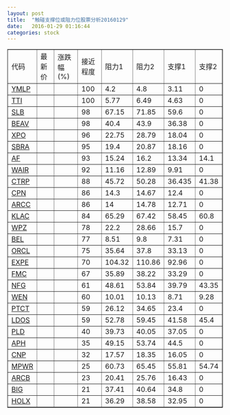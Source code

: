 ```yaml
---
layout: post
title:  "触碰支撑位或阻力位股票分析20160129"
date:   2016-01-29 01:16:44
categories: stock
---
```

<script type="text/javascript">
var stockList = []
stockList.push('gb_ymlp');
stockList.push('gb_tti');
stockList.push('gb_slb');
stockList.push('gb_beav');
stockList.push('gb_xpo');
stockList.push('gb_sbra');
stockList.push('gb_af');
stockList.push('gb_wair');
stockList.push('gb_ctrp');
stockList.push('gb_cpn');
stockList.push('gb_arcc');
stockList.push('gb_klac');
stockList.push('gb_wpz');
stockList.push('gb_bel');
stockList.push('gb_orcl');
stockList.push('gb_expe');
stockList.push('gb_fmc');
stockList.push('gb_nfg');
stockList.push('gb_wen');
stockList.push('gb_ptct');
stockList.push('gb_ldos');
stockList.push('gb_pld');
stockList.push('gb_aph');
stockList.push('gb_cnp');
stockList.push('gb_mpwr');
stockList.push('gb_arcb');
stockList.push('gb_big');
stockList.push('gb_holx');
</script>
<table border="1">
 <tr>
 <td>代码</td>
 <td>最新价</td>
 <td>涨跌幅(%)</td>
 <td>接近程度</td>
 <td>阻力1</td>
 <td>阻力2</td>
 <td>支撑1</td>
 <td>支撑2</td>
</tr>
  <tr id="ymlp" class="red">
  <td><a href="http://stock.finance.sina.com.cn/usstock/quotes/YMLP.html" target="_blank">YMLP</a></td><td></td><td></td><td>100</td><td>4.2</td><td>4.8</td><td>3.11</td><td>0</td></tr>
  <tr id="tti" class="red">
  <td><a href="http://stock.finance.sina.com.cn/usstock/quotes/TTI.html" target="_blank">TTI</a></td><td></td><td></td><td>100</td><td>5.77</td><td>6.49</td><td>4.63</td><td>0</td></tr>
  <tr id="slb" class="red">
  <td><a href="http://stock.finance.sina.com.cn/usstock/quotes/SLB.html" target="_blank">SLB</a></td><td></td><td></td><td>98</td><td>67.15</td><td>71.85</td><td>59.6</td><td>0</td></tr>
  <tr id="beav" class="red">
  <td><a href="http://stock.finance.sina.com.cn/usstock/quotes/BEAV.html" target="_blank">BEAV</a></td><td></td><td></td><td>98</td><td>40.4</td><td>43.9</td><td>36.38</td><td>0</td></tr>
  <tr id="xpo" class="red">
  <td><a href="http://stock.finance.sina.com.cn/usstock/quotes/XPO.html" target="_blank">XPO</a></td><td></td><td></td><td>96</td><td>22.75</td><td>28.79</td><td>18.04</td><td>0</td></tr>
  <tr id="sbra" class="red">
  <td><a href="http://stock.finance.sina.com.cn/usstock/quotes/SBRA.html" target="_blank">SBRA</a></td><td></td><td></td><td>95</td><td>19.4</td><td>20.87</td><td>18.16</td><td>0</td></tr>
  <tr id="af" class="green">
  <td><a href="http://stock.finance.sina.com.cn/usstock/quotes/AF.html" target="_blank">AF</a></td><td></td><td></td><td>93</td><td>15.24</td><td>16.2</td><td>13.34</td><td>14.1</td></tr>
  <tr id="wair" class="red">
  <td><a href="http://stock.finance.sina.com.cn/usstock/quotes/WAIR.html" target="_blank">WAIR</a></td><td></td><td></td><td>92</td><td>11.16</td><td>12.89</td><td>9.91</td><td>0</td></tr>
  <tr id="ctrp" class="green">
  <td><a href="http://stock.finance.sina.com.cn/usstock/quotes/CTRP.html" target="_blank">CTRP</a></td><td></td><td></td><td>88</td><td>45.72</td><td>50.28</td><td>36.435</td><td>41.38</td></tr>
  <tr id="cpn" class="red">
  <td><a href="http://stock.finance.sina.com.cn/usstock/quotes/CPN.html" target="_blank">CPN</a></td><td></td><td></td><td>86</td><td>14.3</td><td>14.67</td><td>12.4</td><td>0</td></tr>
  <tr id="arcc" class="red">
  <td><a href="http://stock.finance.sina.com.cn/usstock/quotes/ARCC.html" target="_blank">ARCC</a></td><td></td><td></td><td>86</td><td>14</td><td>14.78</td><td>12.71</td><td>0</td></tr>
  <tr id="klac" class="red">
  <td><a href="http://stock.finance.sina.com.cn/usstock/quotes/KLAC.html" target="_blank">KLAC</a></td><td></td><td></td><td>84</td><td>65.29</td><td>67.42</td><td>58.45</td><td>60.8</td></tr>
  <tr id="wpz" class="red">
  <td><a href="http://stock.finance.sina.com.cn/usstock/quotes/WPZ.html" target="_blank">WPZ</a></td><td></td><td></td><td>78</td><td>22.2</td><td>28.66</td><td>15.7</td><td>0</td></tr>
  <tr id="bel" class="red">
  <td><a href="http://stock.finance.sina.com.cn/usstock/quotes/BEL.html" target="_blank">BEL</a></td><td></td><td></td><td>77</td><td>8.51</td><td>9.8</td><td>7.31</td><td>0</td></tr>
  <tr id="orcl" class="red">
  <td><a href="http://stock.finance.sina.com.cn/usstock/quotes/ORCL.html" target="_blank">ORCL</a></td><td></td><td></td><td>75</td><td>35.64</td><td>37.8</td><td>33.13</td><td>0</td></tr>
  <tr id="expe" class="red">
  <td><a href="http://stock.finance.sina.com.cn/usstock/quotes/EXPE.html" target="_blank">EXPE</a></td><td></td><td></td><td>70</td><td>104.32</td><td>110.86</td><td>92.96</td><td>0</td></tr>
  <tr id="fmc" class="red">
  <td><a href="http://stock.finance.sina.com.cn/usstock/quotes/FMC.html" target="_blank">FMC</a></td><td></td><td></td><td>67</td><td>35.89</td><td>38.22</td><td>33.29</td><td>0</td></tr>
  <tr id="nfg" class="green">
  <td><a href="http://stock.finance.sina.com.cn/usstock/quotes/NFG.html" target="_blank">NFG</a></td><td></td><td></td><td>61</td><td>48.61</td><td>53.84</td><td>39.79</td><td>43.35</td></tr>
  <tr id="wen" class="red">
  <td><a href="http://stock.finance.sina.com.cn/usstock/quotes/WEN.html" target="_blank">WEN</a></td><td></td><td></td><td>60</td><td>10.01</td><td>10.13</td><td>8.71</td><td>9.28</td></tr>
  <tr id="ptct" class="red">
  <td><a href="http://stock.finance.sina.com.cn/usstock/quotes/PTCT.html" target="_blank">PTCT</a></td><td></td><td></td><td>59</td><td>26.12</td><td>34.65</td><td>23.4</td><td>0</td></tr>
  <tr id="ldos" class="green">
  <td><a href="http://stock.finance.sina.com.cn/usstock/quotes/LDOS.html" target="_blank">LDOS</a></td><td></td><td></td><td>59</td><td>52.78</td><td>59.45</td><td>41.58</td><td>45.4</td></tr>
  <tr id="pld" class="red">
  <td><a href="http://stock.finance.sina.com.cn/usstock/quotes/PLD.html" target="_blank">PLD</a></td><td></td><td></td><td>40</td><td>39.73</td><td>40.05</td><td>37.05</td><td>0</td></tr>
  <tr id="aph" class="red">
  <td><a href="http://stock.finance.sina.com.cn/usstock/quotes/APH.html" target="_blank">APH</a></td><td></td><td></td><td>35</td><td>49.15</td><td>53.74</td><td>44.5</td><td>0</td></tr>
  <tr id="cnp" class="red">
  <td><a href="http://stock.finance.sina.com.cn/usstock/quotes/CNP.html" target="_blank">CNP</a></td><td></td><td></td><td>32</td><td>17.57</td><td>18.35</td><td>16.05</td><td>0</td></tr>
  <tr id="mpwr" class="red">
  <td><a href="http://stock.finance.sina.com.cn/usstock/quotes/MPWR.html" target="_blank">MPWR</a></td><td></td><td></td><td>25</td><td>60.73</td><td>65.45</td><td>55.81</td><td>54.74</td></tr>
  <tr id="arcb" class="red">
  <td><a href="http://stock.finance.sina.com.cn/usstock/quotes/ARCB.html" target="_blank">ARCB</a></td><td></td><td></td><td>23</td><td>20.41</td><td>25.76</td><td>16.43</td><td>0</td></tr>
  <tr id="big" class="red">
  <td><a href="http://stock.finance.sina.com.cn/usstock/quotes/BIG.html" target="_blank">BIG</a></td><td></td><td></td><td>21</td><td>37.41</td><td>40.64</td><td>34.8</td><td>0</td></tr>
  <tr id="holx" class="red">
  <td><a href="http://stock.finance.sina.com.cn/usstock/quotes/HOLX.html" target="_blank">HOLX</a></td><td></td><td></td><td>21</td><td>36.29</td><td>38.58</td><td>32.95</td><td>0</td></tr>
</table>
